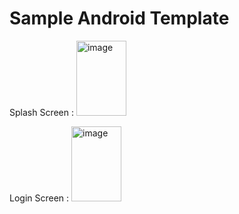 # Sample Android Template

Splash Screen :
<img alt="image" height="120" src="https://user-images.githubusercontent.com/15859954/233366925-67c9e5c5-1021-43d1-8e65-0b8453b96e4f.png" width="80"/>


Login Screen :
<img alt="image" height="120" src="https://user-images.githubusercontent.com/15859954/233366755-e1d477a7-5892-47af-9cb1-e4ddd6b25781.png" width="80"/>

